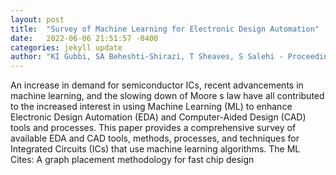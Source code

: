 ```yaml
---
layout: post
title:  "Survey of Machine Learning for Electronic Design Automation"
date:   2022-06-06 21:51:57 -0400
categories: jekyll update
author: "KI Gubbi, SA Beheshti-Shirazi, T Sheaves, S Salehi - Proceedings of the Great , 2022"
---
```

An increase in demand for semiconductor ICs, recent advancements in machine learning, and the slowing down of Moore s law have all contributed to the increased interest in using Machine Learning (ML) to enhance Electronic Design Automation (EDA) and Computer-Aided Design (CAD) tools and processes. This paper provides a comprehensive survey of available EDA and CAD tools, methods, processes, and techniques for Integrated Circuits (ICs) that use machine learning algorithms. The ML  Cites: A graph placement methodology for fast chip design